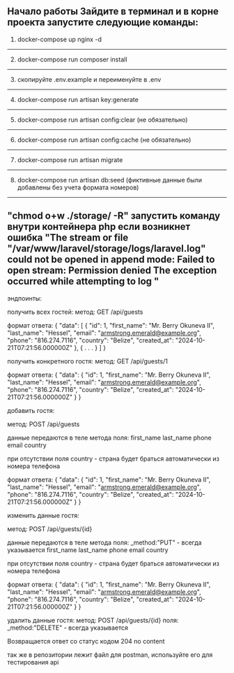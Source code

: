 Начало работы
Зайдите в терминал и в корне проекта запустите следующие команды:
--------------------------------------
1) docker-compose up nginx -d
--------------------------------------
2) docker-compose run composer install
--------------------------------------
3) скопируйте .env.example и переименуйте в .env
--------------------------------------
4) docker-compose run artisan key:generate
--------------------------------------
5) docker-compose run artisan config:clear (не обязательно)
--------------------------------------
6) docker-compose run artisan config:cache (не обязательно)
--------------------------------------
7) docker-compose run artisan migrate
--------------------------------------
8) docker-compose run artisan db:seed (фиктивные данные были добавлены без учета формата номеров)
--------------------------------------
"chmod o+w ./storage/ -R"
запустить команду внутри контейнера php если возникнет ошибка 
"The stream or file "/var/www/laravel/storage/logs/laravel.log" could not be opened
 in append mode: Failed to open stream: Permission denied 
The exception occurred while attempting to log "
--------------------------------------

эндпоинты:

получить всех гостей: 
метод: GET
/api/guests

формат ответа: 
{
    "data": [
        {
            "id": 1,
            "first_name": "Mr. Berry Okuneva II",
            "last_name": "Hessel",
            "email": "armstrong.emerald@example.org",
            "phone": "816.274.7116",
            "country": "Belize",
            "created_at": "2024-10-21T07:21:56.000000Z"
        },
        {
          .
          .
          .
        }
    ]
}

получить конкретного гостя: 
метод: GET
/api/guests/1

формат ответа: 
{
    "data": {
        "id": 1,
        "first_name": "Mr. Berry Okuneva II",
        "last_name": "Hessel",
        "email": "armstrong.emerald@example.org",
        "phone": "816.274.7116",
        "country": "Belize",
        "created_at": "2024-10-21T07:21:56.000000Z"
    }
}

добавить гостя:

метод: POST
/api/guests

данные передаются в теле метода 
поля:
first_name
last_name
phone
email
country

при отсутствии поля country - страна будет браться автоматически из номера телефона

формат ответа: 
{
    "data": {
        "id": 1,
        "first_name": "Mr. Berry Okuneva II",
        "last_name": "Hessel",
        "email": "armstrong.emerald@example.org",
        "phone": "816.274.7116",
        "country": "Belize",
        "created_at": "2024-10-21T07:21:56.000000Z"
    }
}

изменить данные гостя:

метод: POST
/api/guests/{id}

данные передаются в теле метода 
поля:
_method:"PUT" - всегда указывается
first_name
last_name
phone
email
country


при отсутствии поля country - страна будет браться автоматически из номера телефона

формат ответа: 
{
    "data": {
        "id": 1,
        "first_name": "Mr. Berry Okuneva II",
        "last_name": "Hessel",
        "email": "armstrong.emerald@example.org",
        "phone": "816.274.7116",
        "country": "Belize",
        "created_at": "2024-10-21T07:21:56.000000Z"
    }
}

удалить данные гостя:
метод: POST
/api/guests/{id}
поля:
_method:"DELETE" - всегда указывается

Возвращается ответ со статус кодом 204 no content

так же в репозитории лежит файл для postman, используйте его для тестирования api